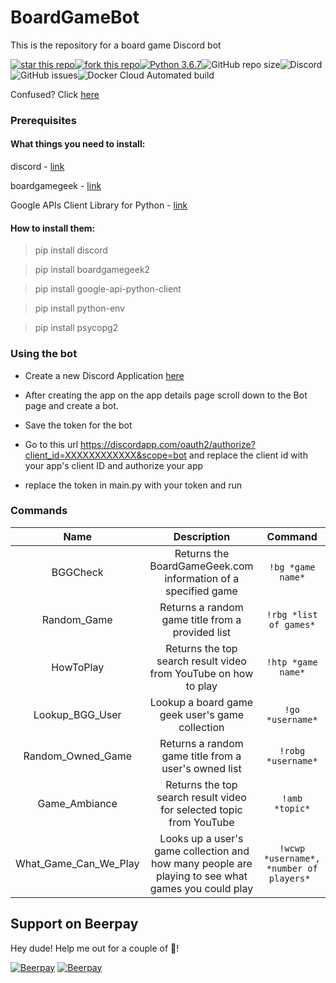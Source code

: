 # BoardGameBot
This is the repository for a board game Discord bot

[![star this repo](http://githubbadges.com/star.svg?user=matta174&repo=BoardGameBot&style=default)](https://github.com/matta174/BoardGameBot)[![fork this repo](http://githubbadges.com/fork.svg?user=matta174&repo=BoardGameBot&style=default)](https://github.com/matta174/BoardGameBot/fork)[![Python 3.6.7](https://img.shields.io/badge/python-3.6.7-blue.svg)](https://www.python.org/downloads/release/python-360/)![GitHub repo size](https://img.shields.io/github/repo-size/matta174/boardgamebot.svg)![Discord](https://img.shields.io/discord/288694246721191947.svg)![GitHub issues](https://img.shields.io/github/issues-raw/matta174/boardgamebot.svg)![Docker Cloud Automated build](https://img.shields.io/docker/cloud/automated/boardgamebot/boardgamebot.svg)

Confused? Click [here](https://www.quora.com/What-is-a-discord-bot-What-is-a-discord-server)

### Prerequisites
#### What things you need to install: 
discord - [link](https://github.com/Rapptz/discord.py)

boardgamegeek - [link](https://github.com/lcosmin/boardgamegeek)

Google APIs Client Library for Python - [link](https://developers.google.com/api-client-library/python/start/installation)

#### How to install them:

>pip install discord

>pip install boardgamegeek2

>pip install google-api-python-client

>pip install python-env

>pip install psycopg2

### Using the bot

* Create a new Discord Application [here](https://discordapp.com/developers/applications/) 

* After creating the app on the app details page scroll down to the Bot page and create a bot.

* Save the token for the bot

* Go to this url https://discordapp.com/oauth2/authorize?client_id=XXXXXXXXXXXX&scope=bot and replace the client id with your app's client ID and authorize your app

* replace the token in main.py with your token and run




### Commands
| Name        | Description           | Command  |
| :-------------: |:-------------:| :-----:|
| BGGCheck      | Returns the BoardGameGeek.com  information of a specified game | `!bg *game name*` |
| Random_Game     | Returns a random game title from a provided list      |   `!rbg *list of games*` |
| HowToPlay | Returns the top search result video from YouTube on how to play |    `!htp *game name*` |
| Lookup_BGG_User| Lookup a board game geek user's game collection  | `!go *username*` |
|Random_Owned_Game |Returns a random game title from a user's owned list | `!robg *username*`|
| Game_Ambiance | Returns the top search result video for selected topic from YouTube | `!amb *topic*` |
|What_Game_Can_We_Play |Looks up a user's game collection and how many people are playing to see what games you could play |`!wcwp *username*, *number of players* `|


## Support on Beerpay
Hey dude! Help me out for a couple of :beers:!

[![Beerpay](https://beerpay.io/matta174/BoardGameBot/badge.svg?style=beer-square)](https://beerpay.io/matta174/BoardGameBot)  [![Beerpay](https://beerpay.io/matta174/BoardGameBot/make-wish.svg?style=flat-square)](https://beerpay.io/matta174/BoardGameBot?focus=wish)